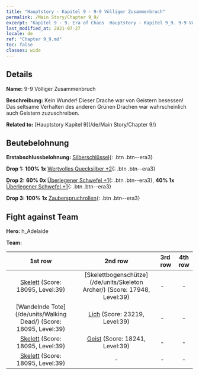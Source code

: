```yaml
---
title: "Hauptstory - Kapitel 9 - 9-9 Völliger Zusammenbruch"
permalink: /Main Story/Chapter 9_9/
excerpt: "Kapitel 9 - 9. Era of Chaos  Hauptstory - Kapitel 9_9. 9-9 Völliger Zusammenbruch"
last_modified_at: 2021-07-27
locale: de
ref: "Chapter 9_9.md"
toc: false
classes: wide
---
```


## Details

 **Name:** 9-9 Völliger Zusammenbruch

 **Beschreibung:** Kein Wunder! Dieser Drache war von Geistern besessen! Das seltsame Verhalten des anderen Grünen Drachen war wahrscheinlich auch Geistern zuzuschreiben.

 **Related to:** [Hauptstory Kapitel 9](/de/Main Story/Chapter 9/)

## Beutebelohnung

 **Erstabschlussbelohnung:** [Silberschlüssel](/ItemsDE/con_693/){: .btn .btn--era3}

 **Drop 1:** **100% 1x** [Wertvolles Quecksilber +2](/ItemsDE/mat_28/){: .btn .btn--era3}

 **Drop 2:** **60% 0x** [Überlegener Schwefel +1](/ItemsDE/mat_22/){: .btn .btn--era3}, **40% 1x** [Überlegener Schwefel +1](/ItemsDE/mat_22/){: .btn .btn--era3}

 **Drop 3:** **100% 1x** [Zauberspruchrollen](/ItemsDE/con_694/){: .btn .btn--era3}


## Fight against Team
 **Hero:** h_Adelaide

 **Team:**


  | 1st row | 2nd row | 3rd row | 4th row |
  |:----:|:----:|:----|:----:|
  | [Skelett](/de/units/Skeleton/) (Score: 18095, Level:39)  | [Skelettbogenschütze](/de/units/Skeleton Archer/) (Score: 17948, Level:39)  | - | - |
  | [Wandelnde Tote](/de/units/Walking Dead/) (Score: 18095, Level:39)  | [Lich](/de/units/Lich/) (Score: 23219, Level:39)  | - | - |
  | [Skelett](/de/units/Skeleton/) (Score: 18095, Level:39)  | [Geist](/de/units/Wight/) (Score: 18241, Level:39)  | - | - |
  | [Skelett](/de/units/Skeleton/) (Score: 18095, Level:39)  | - | - | - |


